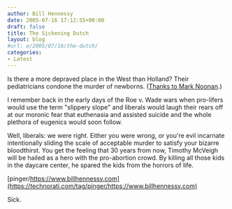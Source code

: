 ```yaml
---
author: Bill Hennessy
date: 2005-07-16 17:12:55+00:00
draft: false
title: The Sickening Dutch
layout: blog
#url: e/2005/07/16/the-dutch/
categories:
- Latest
---
```


Is there a more depraved place in the West than Holland?  Their pediatricians condone the murder of newborns.  ([Thanks to Mark Noonan](https://www.blogsforbush.com/mt/archives/004873.html).)

I remember back in the early days of the Roe v. Wade wars when pro-lifers would use the term "slippery slope" and liberals would laugh their rears off at our moronic fear that euthenasia and assisted suicide and the whole plethora of eugenics would soon follow.

Well, liberals:  we were right.  Either you were wrong, or you're evil incarnate intentionally sliding the scale of acceptable murder to satisfy your bizarre bloodthirst.  You get the feeling that 30 years from now, Timothy McVeigh will be hailed as a hero with the pro-abortion crowd.  By killing all those kids in the daycare center, he spared the kids from the horrors of life.

[pinger/https://www.billhennessy.com](https://technorati.com/tag/pinger/https://www.billhennessy.com)

Sick.  
